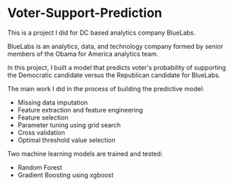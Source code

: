 # Voter-Support-Prediction
This is a project I did for DC based analytics company BlueLabs.

BlueLabs is an analytics, data, and technology company formed by senior members of the Obama for America analytics team. 

In this project, I built a model that predicts voter's probability of supporting the Democratic candidate versus the Republican candidate for BlueLabs.

The main work I did in the process of building the predictive model:
- Missing data imputation
- Feature extraction and feature engineering
- Feature selection
- Parameter tuning using grid search
- Cross validation
- Optimal threshold value selection

Two machine learning models are trained and tested:
- Random Forest
- Gradient Boosting using xgboost
